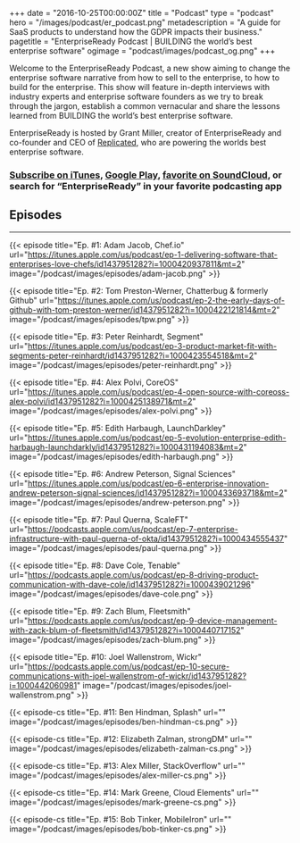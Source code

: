 +++
date = "2016-10-25T00:00:00Z"
title = "Podcast"
type = "podcast"
hero = "/images/podcast/er_podcast.png"
metadescription = "A guide for SaaS products to understand how the GDPR impacts their business."
pagetitle = "EnterpriseReady Podcast | BUILDING the world’s best enterprise software"
ogimage = "podcast/images/podcast_og.png"
+++

Welcome to the EnterpriseReady Podcast, a new show aiming to change the enterprise software narrative from how to sell to the enterprise, to how to build for the enterprise. This show will feature in-depth interviews with industry experts and enterprise software founders as we try to break through the jargon, establish a common vernacular and share the lessons learned from BUILDING the world’s best enterprise software.

EnterpriseReady is hosted by Grant Miller, creator of EnterpriseReady and co-founder and CEO of [Replicated](https://www.replicated.com), who are powering the worlds best enterprise software.

### [Subscribe on iTunes](https://itunes.apple.com/us/podcast/enterpriseready/id1437951282?mt=2), [Google Play](https://play.google.com/music/listen?u=0#/ps/Iq3uifjva44tdvm2orhu4apvjtu), [favorite on SoundCloud](https://soundcloud.com/heavybit/sets/enterpriseready), or search for “EnterpriseReady” in your favorite podcasting app

## Episodes
----   
{{< episode title="Ep. #1: Adam Jacob, Chef.io" url="https://itunes.apple.com/us/podcast/ep-1-delivering-software-that-enterprises-love-chefs/id1437951282?i=1000420937811&mt=2" image="/podcast/images/episodes/adam-jacob.png" >}}

{{< episode title="Ep. #2: Tom Preston-Werner, Chatterbug & formerly Github" url="https://itunes.apple.com/us/podcast/ep-2-the-early-days-of-github-with-tom-preston-werner/id1437951282?i=1000422121814&mt=2" image="/podcast/images/episodes/tpw.png" >}}

{{< episode title="Ep. #3: Peter Reinhardt, Segment" url="https://itunes.apple.com/us/podcast/ep-3-product-market-fit-with-segments-peter-reinhardt/id1437951282?i=1000423554518&mt=2" image="/podcast/images/episodes/peter-reinhardt.png" >}}

{{< episode title="Ep. #4: Alex Polvi, CoreOS" url="https://itunes.apple.com/us/podcast/ep-4-open-source-with-coreoss-alex-polvi/id1437951282?i=1000425138971&mt=2" image="/podcast/images/episodes/alex-polvi.png" >}}

{{< episode title="Ep. #5: Edith Harbaugh, LaunchDarkley" url="https://itunes.apple.com/us/podcast/ep-5-evolution-enterprise-edith-harbaugh-launchdarkly/id1437951282?i=1000431194083&mt=2" image="/podcast/images/episodes/edith-harbaugh.png" >}}

{{< episode title="Ep. #6: Andrew Peterson, Signal Sciences" url="https://itunes.apple.com/us/podcast/ep-6-enterprise-innovation-andrew-peterson-signal-sciences/id1437951282?i=1000433693718&mt=2" image="/podcast/images/episodes/andrew-peterson.png" >}}

{{< episode title="Ep. #7: Paul Querna, ScaleFT" url="https://podcasts.apple.com/us/podcast/ep-7-enterprise-infrastructure-with-paul-querna-of-okta/id1437951282?i=1000434555437" image="/podcast/images/episodes/paul-querna.png" >}}

{{< episode title="Ep. #8: Dave Cole, Tenable" url="https://podcasts.apple.com/us/podcast/ep-8-driving-product-communication-with-dave-cole/id1437951282?i=1000439021296" image="/podcast/images/episodes/dave-cole.png" >}}

{{< episode title="Ep. #9: Zach Blum, Fleetsmith" url="https://podcasts.apple.com/us/podcast/ep-9-device-management-with-zack-blum-of-fleetsmith/id1437951282?i=1000440717152" image="/podcast/images/episodes/zach-blum.png" >}}

{{< episode title="Ep. #10: Joel Wallenstrom, Wickr" url="https://podcasts.apple.com/us/podcast/ep-10-secure-communications-with-joel-wallenstrom-of-wickr/id1437951282?i=1000442060981" image="/podcast/images/episodes/joel-wallenstrom.png" >}}

{{< episode-cs title="Ep. #11: Ben Hindman, Splash" url="" image="/podcast/images/episodes/ben-hindman-cs.png" >}}

{{< episode-cs title="Ep. #12: Elizabeth Zalman, strongDM" url="" image="/podcast/images/episodes/elizabeth-zalman-cs.png" >}}

{{< episode-cs title="Ep. #13: Alex Miller, StackOverflow" url="" image="/podcast/images/episodes/alex-miller-cs.png" >}}

{{< episode-cs title="Ep. #14: Mark Greene, Cloud Elements" url="" image="/podcast/images/episodes/mark-greene-cs.png" >}}

{{< episode-cs title="Ep. #15: Bob Tinker, MobileIron" url="" image="/podcast/images/episodes/bob-tinker-cs.png" >}}
